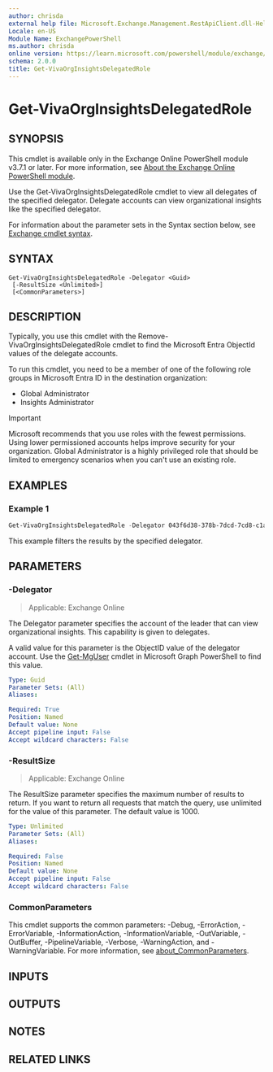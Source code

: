 ```yaml
---
author: chrisda
external help file: Microsoft.Exchange.Management.RestApiClient.dll-Help.xml
Locale: en-US
Module Name: ExchangePowerShell
ms.author: chrisda
online version: https://learn.microsoft.com/powershell/module/exchange/get-vivaorginsightsdelegatedrole
schema: 2.0.0
title: Get-VivaOrgInsightsDelegatedRole
---
```


# Get-VivaOrgInsightsDelegatedRole

## SYNOPSIS
This cmdlet is available only in the Exchange Online PowerShell module v3.7.1 or later. For more information, see [About the Exchange Online PowerShell module](https://aka.ms/exov3-module).

Use the Get-VivaOrgInsightsDelegatedRole cmdlet to view all delegates of the specified delegator. Delegate accounts can view organizational insights like the specified delegator.

For information about the parameter sets in the Syntax section below, see [Exchange cmdlet syntax](https://learn.microsoft.com/powershell/exchange/exchange-cmdlet-syntax).

## SYNTAX

```
Get-VivaOrgInsightsDelegatedRole -Delegator <Guid>
 [-ResultSize <Unlimited>]
 [<CommonParameters>]
```

## DESCRIPTION
Typically, you use this cmdlet with the Remove-VivaOrgInsightsDelegatedRole cmdlet to find the Microsoft Entra ObjectId values of the delegate accounts.

To run this cmdlet, you need to be a member of one of the following role groups in Microsoft Entra ID in the destination organization:

- Global Administrator
- Insights Administrator

> [!IMPORTANT]
> Microsoft recommends that you use roles with the fewest permissions. Using lower permissioned accounts helps improve security for your organization. Global Administrator is a highly privileged role that should be limited to emergency scenarios when you can't use an existing role.

## EXAMPLES

### Example 1
```powershell
Get-VivaOrgInsightsDelegatedRole -Delegator 043f6d38-378b-7dcd-7cd8-c1a901881fa9
```

This example filters the results by the specified delegator.

## PARAMETERS

### -Delegator

> Applicable: Exchange Online

The Delegator parameter specifies the account of the leader that can view organizational insights. This capability is given to delegates.

A valid value for this parameter is the ObjectID value of the delegator account. Use the [Get-MgUser](https://learn.microsoft.com/powershell/module/microsoft.graph.users/get-mguser) cmdlet in Microsoft Graph PowerShell to find this value.

```yaml
Type: Guid
Parameter Sets: (All)
Aliases:

Required: True
Position: Named
Default value: None
Accept pipeline input: False
Accept wildcard characters: False
```

### -ResultSize

> Applicable: Exchange Online

The ResultSize parameter specifies the maximum number of results to return. If you want to return all requests that match the query, use unlimited for the value of this parameter. The default value is 1000.

```yaml
Type: Unlimited
Parameter Sets: (All)
Aliases:

Required: False
Position: Named
Default value: None
Accept pipeline input: False
Accept wildcard characters: False
```

### CommonParameters
This cmdlet supports the common parameters: -Debug, -ErrorAction, -ErrorVariable, -InformationAction, -InformationVariable, -OutVariable, -OutBuffer, -PipelineVariable, -Verbose, -WarningAction, and -WarningVariable. For more information, see [about_CommonParameters](https://go.microsoft.com/fwlink/p/?LinkID=113216).

## INPUTS

## OUTPUTS

## NOTES

## RELATED LINKS
